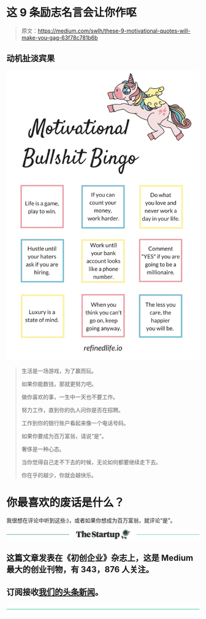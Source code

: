 # 这 9 条励志名言会让你作呕

> 原文：<https://medium.com/swlh/these-9-motivational-quotes-will-make-you-gag-63f78c781b6b>

## 动机扯淡宾果

![](img/62be77eae5bea5d4074a62e8ed1c309c.png)

> 生活是一场游戏，为了赢而玩。
> 
> 如果你能数钱，那就更努力吧。
> 
> 做你喜欢的事，一生中一天也不要工作。
> 
> 努力工作，直到你的仇人问你是否在招聘。
> 
> 工作到你的银行账户看起来像一个电话号码。
> 
> 如果你要成为百万富翁，请说“是”。
> 
> 奢侈是一种心态。
> 
> 当你觉得自己走不下去的时候，无论如何都要继续走下去。
> 
> 你在乎的越少，你就会越快乐。

# 你最喜欢的废话是什么？

我很想在评论中听到这些:)，或者如果你想成为百万富翁，就评论“是”。

[![](img/308a8d84fb9b2fab43d66c117fcc4bb4.png)](https://medium.com/swlh)

## 这篇文章发表在《初创企业》杂志上，这是 Medium 最大的创业刊物，有 343，876 人关注。

## 订阅接收[我们的头条新闻](http://growthsupply.com/the-startup-newsletter/)。

[![](img/b0164736ea17a63403e660de5dedf91a.png)](https://medium.com/swlh)